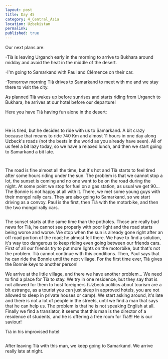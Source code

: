 ```yaml
---
layout: post
title: Day 45
category: 4_Central_Asia
location: Uzbekistan
permalink: 
published: true
---
```



Our next plans are:

-Tià is leaving Urganch early in the morning to arrive to Bukhara around midday and avoid the heat in the middle of the desert.

-I'm going to Samarkand with Paul and Clémence on their car.

-Tomorrow morning Tià drives to Samarkand to meet with me and we stay there to visit the city.

As planned Tià wakes up before sunrises and starts riding from Urganch to Bukhara, he arrives at our hotel before our departure!

Here you have Tià having fun alone in the desert:

<p><a
href="https://lh3.googleusercontent.com/grw-foAXIYpEZmAw5BS6t6FZafACKMQU_IiJMURPCjy2ivabx1VRGNTfhB053Di5EDIbKKKxKTsuyplc_4aXoiOKBuyvf2dbrtWjHU8cq47PoGq_2iXZykCNaJu3Y8L4Xz5fkSbEcyapgVJmTtNTWXNeZ4ZSSJT9U_1xZpE1vJHojgCN8OhijayJKjbGRLaYIwkhsLLVcmrGM7HtfxiA8qOmSJR-2gALnJCAuBcsXe9Lx4sWg-3E9WYvPudwt1obM6UBYX5pUmb56nGGjPdg3Fhckk-ebJ-wLTBPT3SvgjPr53wjKWuJz7pgJh0CA0uLXolCiXLWW91xE2epv6gvIOVqf97gJP3XAn_GxqadlaAb16eJKaCC-9Kf2ij0TzXIAjefugbQLaVNre7oFISLRQC-TEfTyzKBRXHjpR0_blSK954R12q8P2vGqcpTTkdX3OH-paFaHJZoAsl_IQqBRbc_U5d2f6g_tXTS_L5tx6U8JLlcuMwD4PBPUq1SbNl2POG2Pxlygg5LGdHFCbgjCzK1_gFGSbULW8_kwsM8CuXKSryEBzUxWhKBrnFGONZXzpj3EE5LQJWMoF5Yjz4YGa_0CAEP3lmLH1_nPsPCt7gvzPdxxM63i_kCAQ-OSW0klIEr75sVjfSS4YYIuAznMX3u2735jp5dfg=w1052-h789-no"><img 
src="https://lh3.googleusercontent.com/grw-foAXIYpEZmAw5BS6t6FZafACKMQU_IiJMURPCjy2ivabx1VRGNTfhB053Di5EDIbKKKxKTsuyplc_4aXoiOKBuyvf2dbrtWjHU8cq47PoGq_2iXZykCNaJu3Y8L4Xz5fkSbEcyapgVJmTtNTWXNeZ4ZSSJT9U_1xZpE1vJHojgCN8OhijayJKjbGRLaYIwkhsLLVcmrGM7HtfxiA8qOmSJR-2gALnJCAuBcsXe9Lx4sWg-3E9WYvPudwt1obM6UBYX5pUmb56nGGjPdg3Fhckk-ebJ-wLTBPT3SvgjPr53wjKWuJz7pgJh0CA0uLXolCiXLWW91xE2epv6gvIOVqf97gJP3XAn_GxqadlaAb16eJKaCC-9Kf2ij0TzXIAjefugbQLaVNre7oFISLRQC-TEfTyzKBRXHjpR0_blSK954R12q8P2vGqcpTTkdX3OH-paFaHJZoAsl_IQqBRbc_U5d2f6g_tXTS_L5tx6U8JLlcuMwD4PBPUq1SbNl2POG2Pxlygg5LGdHFCbgjCzK1_gFGSbULW8_kwsM8CuXKSryEBzUxWhKBrnFGONZXzpj3EE5LQJWMoF5Yjz4YGa_0CAEP3lmLH1_nPsPCt7gvzPdxxM63i_kCAQ-OSW0klIEr75sVjfSS4YYIuAznMX3u2735jp5dfg=w1052-h789-no" class="oversize" alt=""></a></p>

<p><a
href="https://lh3.googleusercontent.com/RIWa5b8Zv1DW3eOByYRyZhOvLSifo42JDqrz5zmIb_4C9fpq0xYlLV00EQ725K3csnaAn_DN-vjn_XFi3S1vSZtBQPoqKv5DEbGWOWXn8kyTtUdXQ-un-jWL1t--yBpNxi_H6cCTGZYpas0lK_QCz23JJkIS0Kgg8taFDlSE5hR2fWOKKpPDE02zkzUE8_RrJe3qWFaFNp1TfD22HaqNOkAIrKBJzgGl1CShskAsrn0UisA2KO6QN1eNrBpqR1Ge2-6YgfKAXtxSlOM2x5kwgB7t3qE_CQhJJ3P3JQV4R9yY3wLFPX4UCEiouWzlSYGQeLltxCim4PyWZDTGDZGyT4I2zx4dykFZzQYA_T4hZtEogqzdYueqSE0jmmIdfOTPUKInqNsHDUy_1YqabeJJJM_Gtf46DeNYdHpRqilutDdl98RaUZ101-br8h2lYLXpvcR4C2RUZa42vuVp1j2ZAavuePC4lxoNNdw9MGQNrK_TI5suFj-eFGB6UUfWPdMQluRdN6eqpW1scLHWNQ3C4tuTOS0qJk3lqhxhc8qm3Sj7RXpWp7Mwmh57GccYybZ5fhaTOE548Cwxum8ud-WSAEy0oWEfLbbkezeflJb06O1FjwSytfoNWA3cwIeaXEkIMpy4p_TyHh_8YLlnn5_EJymj6Br6gmuyQw=w840-h630-no"><img 
src="https://lh3.googleusercontent.com/RIWa5b8Zv1DW3eOByYRyZhOvLSifo42JDqrz5zmIb_4C9fpq0xYlLV00EQ725K3csnaAn_DN-vjn_XFi3S1vSZtBQPoqKv5DEbGWOWXn8kyTtUdXQ-un-jWL1t--yBpNxi_H6cCTGZYpas0lK_QCz23JJkIS0Kgg8taFDlSE5hR2fWOKKpPDE02zkzUE8_RrJe3qWFaFNp1TfD22HaqNOkAIrKBJzgGl1CShskAsrn0UisA2KO6QN1eNrBpqR1Ge2-6YgfKAXtxSlOM2x5kwgB7t3qE_CQhJJ3P3JQV4R9yY3wLFPX4UCEiouWzlSYGQeLltxCim4PyWZDTGDZGyT4I2zx4dykFZzQYA_T4hZtEogqzdYueqSE0jmmIdfOTPUKInqNsHDUy_1YqabeJJJM_Gtf46DeNYdHpRqilutDdl98RaUZ101-br8h2lYLXpvcR4C2RUZa42vuVp1j2ZAavuePC4lxoNNdw9MGQNrK_TI5suFj-eFGB6UUfWPdMQluRdN6eqpW1scLHWNQ3C4tuTOS0qJk3lqhxhc8qm3Sj7RXpWp7Mwmh57GccYybZ5fhaTOE548Cwxum8ud-WSAEy0oWEfLbbkezeflJb06O1FjwSytfoNWA3cwIeaXEkIMpy4p_TyHh_8YLlnn5_EJymj6Br6gmuyQw=w840-h630-no" class="oversize" alt=""></a></p>

He is tired, but he decides to ride with us to Samarkand. A bit crazy because that means to ride 740 Km and almost 11 hours in one day along Uzbeck's roads (not the bests in the world as you already have seen). All of us feel a bit lazy today, so we have a relaxed lunch, and then we start going to Samarkand a bit late.

<p><a
href="https://lh3.googleusercontent.com/WnocedwGIGW_8YmjnmstZbUSqhlSV2LKCtH1nfWaCKfwqKC1awAJOzmxws-zPKLGxAz9TkBryN0kfiPHxH7E3HyGkkW1wYr_9gT5A2CWot9TH7dKuXEwpTny1l6lODFbrz8Upg0zbfgSi0jeeBlrfdbdGV1lghXmxo8sYt7DuTqmzr_keJwAsJPOSKF4O9w34XC02PsIJA2YvPS2BAeXdLmOiN63qEjXSSctlOmcnxAUpYkdQBOTPwm0tZhXTK0booRfb1RYdyk3U286MfDtU2nNcdW2ETZFlHDB4ZAjaDv1is8bJqY_tpynjuBIv1PnbPemuqyPsYMa3iy244WkE-VmnEFtYvLd8s_Rl_2qDG1cp1c-IwM0Rse0DigWLx8VNy9hsSkm1m5xcBlW5393r-pfcpTMP4gpOVpRsV8PdDM5amL33W-ywI6t-PhczDhHsT4yiQKMVAnUn1P5gRCSQsk2rrqTTETAD3Zor7rFQKekPQNG3C9-JjQzPesrxN8pq0LuSSfF6w8jzXaKKeWz4VgALsqdCXZL2zwzE-YC-3JdUN0Gb7OJZ3vBoRXzbzHongdxsdduetFYgjtp9XNeEN3UzFY3Q-ZKpaJK2v9YLCnaQdE8AsP6v40n6TVWzg_LF-E5Q4mkJMDLz2PWt3EAPwI2h9FMZl65cA=w840-h630-no"><img 
src="https://lh3.googleusercontent.com/WnocedwGIGW_8YmjnmstZbUSqhlSV2LKCtH1nfWaCKfwqKC1awAJOzmxws-zPKLGxAz9TkBryN0kfiPHxH7E3HyGkkW1wYr_9gT5A2CWot9TH7dKuXEwpTny1l6lODFbrz8Upg0zbfgSi0jeeBlrfdbdGV1lghXmxo8sYt7DuTqmzr_keJwAsJPOSKF4O9w34XC02PsIJA2YvPS2BAeXdLmOiN63qEjXSSctlOmcnxAUpYkdQBOTPwm0tZhXTK0booRfb1RYdyk3U286MfDtU2nNcdW2ETZFlHDB4ZAjaDv1is8bJqY_tpynjuBIv1PnbPemuqyPsYMa3iy244WkE-VmnEFtYvLd8s_Rl_2qDG1cp1c-IwM0Rse0DigWLx8VNy9hsSkm1m5xcBlW5393r-pfcpTMP4gpOVpRsV8PdDM5amL33W-ywI6t-PhczDhHsT4yiQKMVAnUn1P5gRCSQsk2rrqTTETAD3Zor7rFQKekPQNG3C9-JjQzPesrxN8pq0LuSSfF6w8jzXaKKeWz4VgALsqdCXZL2zwzE-YC-3JdUN0Gb7OJZ3vBoRXzbzHongdxsdduetFYgjtp9XNeEN3UzFY3Q-ZKpaJK2v9YLCnaQdE8AsP6v40n6TVWzg_LF-E5Q4mkJMDLz2PWt3EAPwI2h9FMZl65cA=w840-h630-no" class="oversize" alt=""></a></p>

<p><a
href="https://lh3.googleusercontent.com/kA2e88Fcu3PHItqnkxGpOUuGm4SopmQtMqYFXdOZGtcPei6Z1aDrec4uXZlS6xJxB_n_llfzOeiRKhccqO0c6LYgnpMCCETYep_5OAAMDyDNuLOVuHC267klm0dJAK3lsNjNhs-YL1WvBAsIgpJPtD_F-zBug1FsMMRO5V7klenM9VC0xraI5meYEZUZBgjhTB4-THyJAyfB3PKMnUP0x0lYXxUuDINkB-wvz8KIoadupAj1r3W75jYmc_pqCnYCxLoLI5uZb5jno-D2nRip2oSM5Y6V2xIC5_HWsbHv-SpTkCVgfmtl6hickhUNujl300ExDqMIDxz86hakBOIKSnMqxtVpI9pbqnps_hMWoPHNnqNY61L3DtMAlP20RPORQyKExpBW_Ew3Ejaz5Y3ArtelItJ_XVs4RNfr73BeMqs6nn0cI4FqfAkHpdlzB7fv3Z44sP0HMt6pwtBzBZliOHfF3hwasEfIyWwpaLhHepHZwZXaWF7tvzeiy7MT5rfl5311xd5ihJpK-fpCLOM4sDJyGGaW-Ar0SjyDgsXOQF_sdV45pw5pA_zocHX8_82MVDH3S7I8_k6JRTFkbx980Prx2HnonB8QvmeeEJvoD08723qgr4ELP74FxZ5_IR_QdpU5ofbTRAaB9lKpKjf-tXVDJhgHHzuaog=w840-h630-no"><img 
src="https://lh3.googleusercontent.com/kA2e88Fcu3PHItqnkxGpOUuGm4SopmQtMqYFXdOZGtcPei6Z1aDrec4uXZlS6xJxB_n_llfzOeiRKhccqO0c6LYgnpMCCETYep_5OAAMDyDNuLOVuHC267klm0dJAK3lsNjNhs-YL1WvBAsIgpJPtD_F-zBug1FsMMRO5V7klenM9VC0xraI5meYEZUZBgjhTB4-THyJAyfB3PKMnUP0x0lYXxUuDINkB-wvz8KIoadupAj1r3W75jYmc_pqCnYCxLoLI5uZb5jno-D2nRip2oSM5Y6V2xIC5_HWsbHv-SpTkCVgfmtl6hickhUNujl300ExDqMIDxz86hakBOIKSnMqxtVpI9pbqnps_hMWoPHNnqNY61L3DtMAlP20RPORQyKExpBW_Ew3Ejaz5Y3ArtelItJ_XVs4RNfr73BeMqs6nn0cI4FqfAkHpdlzB7fv3Z44sP0HMt6pwtBzBZliOHfF3hwasEfIyWwpaLhHepHZwZXaWF7tvzeiy7MT5rfl5311xd5ihJpK-fpCLOM4sDJyGGaW-Ar0SjyDgsXOQF_sdV45pw5pA_zocHX8_82MVDH3S7I8_k6JRTFkbx980Prx2HnonB8QvmeeEJvoD08723qgr4ELP74FxZ5_IR_QdpU5ofbTRAaB9lKpKjf-tXVDJhgHHzuaog=w840-h630-no" class="oversize" alt=""></a></p>

The road is fine almost all the time, but it's hot and Tià starts to feel tired after some hours riding under the sun. The problem is that we cannot stop a lot, the sunset is coming and no one want to be on the road during the night. At some point we stop for fuel on a gas station, as usual we get 90... The Bonnie is not happy at all with it. There, we met some young guys with their mongol rally cars. They are also going to Samarkand, so we start driving as a convoy. Paul is the first, then Tià with the motorbike, and then the two mongol rally cars.

<p><a
href="https://lh3.googleusercontent.com/bpto5T3QfLjQIY2ocj3X1mYqftTR57YIhlNtFljUMG-PEf-mXe_n5vBIenZBb-X_SYpZkDrxhncIJO-pxkNXPUTpsSVtVIhdWJlmWWM722SjibkIlmPFzcQH3lBgzz8M2sphAZ5GO2V7JJRRb9gd2ttekvs8KLS2vib9iv18Oh_x9iBPuF4PTlphy_WE6b7a-V1wlQYTBPnUn1nSvvuykVAUxQWwptsh40pwg60FOSFwSN6V2SntN5lL8a5EqiG8_cKImPIPH1OptDY2Ap3ezvTCbqXvjaSO6Vk2jf-fThviv3MFzgnPNqADMgqxdhKMmo7pke71dFX2v6BuzdVfuWOM7Tui6s4Xqp7xgoO5otrC34jIVf1OqyGEsw7NTMs--5SfFykV94d0NshmFwFMVfYf36VUIydAebAPMsC3trjV1-ci_KFClMiOjBhtvVqGoeUxwZ-spKvWbn_6I69xn2y9ojbE5rXR__sGzsLGpQzylz6Gt_lEr7y9P7N68RO7mVL3qe7_-Pbghd0xrvd-ZVmRxznX8F9LO7EdnPaxdimIw1RV0tOOwMn35HhanfXM11zz8pZ2PyaYqo4ItcgXlZ3INLqTpHASzK_9jH_25hTL6Kj3LZyxUCx5G3LVMXQ2L-AIuaZSI_qKlt4qNIKZanD-OHcm2sBIPA=w1052-h789-no"><img 
src="https://lh3.googleusercontent.com/bpto5T3QfLjQIY2ocj3X1mYqftTR57YIhlNtFljUMG-PEf-mXe_n5vBIenZBb-X_SYpZkDrxhncIJO-pxkNXPUTpsSVtVIhdWJlmWWM722SjibkIlmPFzcQH3lBgzz8M2sphAZ5GO2V7JJRRb9gd2ttekvs8KLS2vib9iv18Oh_x9iBPuF4PTlphy_WE6b7a-V1wlQYTBPnUn1nSvvuykVAUxQWwptsh40pwg60FOSFwSN6V2SntN5lL8a5EqiG8_cKImPIPH1OptDY2Ap3ezvTCbqXvjaSO6Vk2jf-fThviv3MFzgnPNqADMgqxdhKMmo7pke71dFX2v6BuzdVfuWOM7Tui6s4Xqp7xgoO5otrC34jIVf1OqyGEsw7NTMs--5SfFykV94d0NshmFwFMVfYf36VUIydAebAPMsC3trjV1-ci_KFClMiOjBhtvVqGoeUxwZ-spKvWbn_6I69xn2y9ojbE5rXR__sGzsLGpQzylz6Gt_lEr7y9P7N68RO7mVL3qe7_-Pbghd0xrvd-ZVmRxznX8F9LO7EdnPaxdimIw1RV0tOOwMn35HhanfXM11zz8pZ2PyaYqo4ItcgXlZ3INLqTpHASzK_9jH_25hTL6Kj3LZyxUCx5G3LVMXQ2L-AIuaZSI_qKlt4qNIKZanD-OHcm2sBIPA=w1052-h789-no" class="oversize" alt=""></a></p>

The sunset starts at the same time than the potholes. Those are really bad news for Tià, he cannot see properly with poor light and the road starts being worse and worse. We stop when the sun is already gone right after an off road portion of the road; he almost fell there. We have to find a solution, it's way too dangerous to keep riding even going between our friends cars. First of all our friends try to put more lights on the motorbike, but that's not the problem. Tià cannot continue with this conditions. Then, Paul says that he can ride the Bonnie until the next village. For the first time ever, Tià gives the Bonnie keys to another person!

We arrive at the little village, and there we have another problem... We need to find a place for Tià to stay. We try in one residence, but they say that is not allowed for them to host foreigners (Uzbeck politics about tourism are a bit estrange, as a tourist you can just sleep in approved hotels, you are not allowed to sleep in private houses or camp). We start asking around, it's late and there is not a lot of people in the streets, until we find a man that says that he can help us. The problem is that he is not speaking English at all. Finally we find a translator, it seems that this man is the director of a residence of students, and he is offering a free room for Tià!!! He is our saviour!

Tià in his improvised hotel:

<p><a
href="https://lh3.googleusercontent.com/xPHHxpAacg5NjjqGlQMTFQUQ-9Z3vO1Bb_yTzkShnljjb5mNjNcte__eZcHA1YDaOIaOehOQSTkCRCkNfHF7_48dx3FXeLlCWpXCiM8hBv9gWGl_-0uK84O7IFTbGj0gYRKVUW7XgDkibkcFxxO6lwJA4GuJVx5Xj_jPGJXCsHyULWVzWcR2TtwPWUcPN54cSf9pafIQz__jG3IcYmzcIK9pCWAZSq1DU-1sDg15fBNCzx-RNAj_dh92K6PIdUDXzn8UXRv_HNfP1H6TjBgN3GPHVaBQf6YCjnJBh4QSgUJUD0gLXMLptfboEDn0qQ_43K7omt2pMqz-9O3u3hdTuafTIUc6aZw424ocpltI8gfD_vhLMMj4d9nY7_ROvI-47gmxMG-onlJQ82Hc9K3i0cpTdtxj1obNUcAVhAeFUITPiFCOyIUEVlRuVAJrJuQ1IgHb4u5_DOSOg-r2ql1AdCDB90hIb2sPehmAH7OTIkiHrM_bGUztxVuVKM3JTnHzmVPOuJa728rZT8SuGyndN1Tf6Twd_45y62GQDitNl39qUwBP8UYAHv_b-nLoKp1ut-XDMRPKIv9tvxq6X2Bew1hFkh9NK6cTmPQcy9DWl3BxZ2GUcmA5k1xmO0kKyZcl-YOuhBqxRc2fKPK0iEB9g1UfqMPvFBqS5A=w1052-h789-no"><img 
src="https://lh3.googleusercontent.com/xPHHxpAacg5NjjqGlQMTFQUQ-9Z3vO1Bb_yTzkShnljjb5mNjNcte__eZcHA1YDaOIaOehOQSTkCRCkNfHF7_48dx3FXeLlCWpXCiM8hBv9gWGl_-0uK84O7IFTbGj0gYRKVUW7XgDkibkcFxxO6lwJA4GuJVx5Xj_jPGJXCsHyULWVzWcR2TtwPWUcPN54cSf9pafIQz__jG3IcYmzcIK9pCWAZSq1DU-1sDg15fBNCzx-RNAj_dh92K6PIdUDXzn8UXRv_HNfP1H6TjBgN3GPHVaBQf6YCjnJBh4QSgUJUD0gLXMLptfboEDn0qQ_43K7omt2pMqz-9O3u3hdTuafTIUc6aZw424ocpltI8gfD_vhLMMj4d9nY7_ROvI-47gmxMG-onlJQ82Hc9K3i0cpTdtxj1obNUcAVhAeFUITPiFCOyIUEVlRuVAJrJuQ1IgHb4u5_DOSOg-r2ql1AdCDB90hIb2sPehmAH7OTIkiHrM_bGUztxVuVKM3JTnHzmVPOuJa728rZT8SuGyndN1Tf6Twd_45y62GQDitNl39qUwBP8UYAHv_b-nLoKp1ut-XDMRPKIv9tvxq6X2Bew1hFkh9NK6cTmPQcy9DWl3BxZ2GUcmA5k1xmO0kKyZcl-YOuhBqxRc2fKPK0iEB9g1UfqMPvFBqS5A=w1052-h789-no" class="oversize" alt=""></a></p>

After leaving Tià with this man, we keep going to Samarkand. We arrive really late at night.